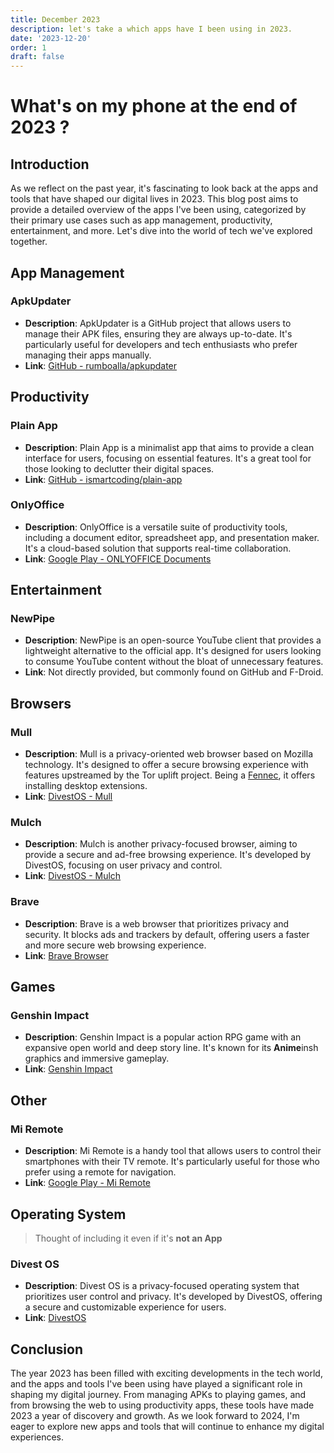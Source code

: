```yaml
---
title: December 2023
description: let's take a which apps have I been using in 2023.
date: '2023-12-20'
order: 1
draft: false
---
```


# What's on my phone at the end of 2023 ?

## Introduction

As we reflect on the past year, it's fascinating to look back at the apps and tools that have shaped our digital lives in 2023. This blog post aims to provide a detailed overview of the apps I've been using, categorized by their primary use cases such as app management, productivity, entertainment, and more. Let's dive into the world of tech we've explored together.

## App Management

### ApkUpdater

- **Description**: ApkUpdater is a GitHub project that allows users to manage their APK files, ensuring they are always up-to-date. It's particularly useful for developers and tech enthusiasts who prefer managing their apps manually.
- **Link**: [GitHub - rumboalla/apkupdater](https://github.com/rumboalla/apkupdater)

## Productivity

### Plain App

- **Description**: Plain App is a minimalist app that aims to provide a clean interface for users, focusing on essential features. It's a great tool for those looking to declutter their digital spaces.
- **Link**: [GitHub - ismartcoding/plain-app](https://github.com/ismartcoding/plain-app)

### OnlyOffice

- **Description**: OnlyOffice is a versatile suite of productivity tools, including a document editor, spreadsheet app, and presentation maker. It's a cloud-based solution that supports real-time collaboration.
- **Link**: [Google Play - ONLYOFFICE Documents](https://play.google.com/store/apps/details?id=com.onlyoffice.documents&hl=en_US&gl=US)

## Entertainment

### NewPipe

- **Description**: NewPipe is an open-source YouTube client that provides a lightweight alternative to the official app. It's designed for users looking to consume YouTube content without the bloat of unnecessary features.
- **Link**: Not directly provided, but commonly found on GitHub and F-Droid.

## Browsers

### Mull

- **Description**: Mull is a privacy-oriented web browser based on Mozilla technology. It's designed to offer a secure browsing experience with features upstreamed by the Tor uplift project. Being a [Fennec](https://wiki.mozilla.org/Mobile/Fennec), it offers installing desktop extensions.
- **Link**: [DivestOS - Mull](https://divestos.org/pages/our_apps#mull)

### Mulch

- **Description**: Mulch is another privacy-focused browser, aiming to provide a secure and ad-free browsing experience. It's developed by DivestOS, focusing on user privacy and control.
- **Link**: [DivestOS - Mulch](https://divestos.org/pages/our_apps#mulch)

### Brave

- **Description**: Brave is a web browser that prioritizes privacy and security. It blocks ads and trackers by default, offering users a faster and more secure web browsing experience.
- **Link**: [Brave Browser](https://brave.com/)

## Games

### Genshin Impact

- **Description**: Genshin Impact is a popular action RPG game with an expansive open world and deep story line. It's known for its **Anime**insh graphics and immersive gameplay.
- **Link**: [Genshin Impact](https://genshin.hoyoverse.com/en)

## Other

### Mi Remote

- **Description**: Mi Remote is a handy tool that allows users to control their smartphones with their TV remote. It's particularly useful for those who prefer using a remote for navigation.
- **Link**: [Google Play - Mi Remote](https://play.google.com/store/apps/details?id=com.duokan.phone.remotecontroller&hl=en_US&gl=US)

## Operating System

> Thought of including it even if it's **not an App**

### Divest OS

- **Description**: Divest OS is a privacy-focused operating system that prioritizes user control and privacy. It's developed by DivestOS, offering a secure and customizable experience for users.
- **Link**: [DivestOS](https://divestos.org)

## Conclusion

The year 2023 has been filled with exciting developments in the tech world, and the apps and tools I've been using have played a significant role in shaping my digital journey. From managing APKs to playing games, and from browsing the web to using productivity apps, these tools have made 2023 a year of discovery and growth. As we look forward to 2024, I'm eager to explore new apps and tools that will continue to enhance my digital experiences.
